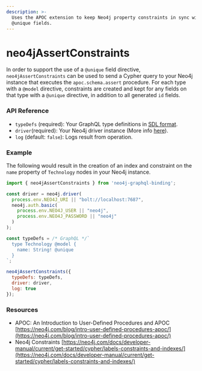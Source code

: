 ```yaml
---
description: >-
  Uses the APOC extension to keep Neo4j property constraints in sync with
  @unique fields.
---
```


# neo4jAssertConstraints

In order to support the use of a `@unique` field directive, `neo4jAssertConstraints` can be used to send a Cypher query to your Neo4j instance that executes the  `apoc.schema.assert` procedure. For each type with a `@model` directive, constraints are created and kept for any fields on that type with a `@unique` directive, in addition to all generated `id` fields.

### API Reference

* `typeDefs` \(required\): Your GraphQL type definitions in [SDL format](https://www.prisma.io/blog/graphql-sdl-schema-definition-language-6755bcb9ce51/). 
* `driver`\(required\): Your Neo4j driver instance \(More info [here](https://www.npmjs.com/package/neo4j-driver)\). 
* `log` \(default: `false`\): Logs result from operation.

### Example

The following would result in the creation of an index and constraint on the `name` property of `Technology` nodes in your Neo4j instance.

```javascript
import { neo4jAssertConstraints } from 'neo4j-graphql-binding';

const driver = neo4j.driver(
  process.env.NEO4J_URI || "bolt://localhost:7687",
  neo4j.auth.basic(
    process.env.NEO4J_USER || "neo4j",
    process.env.NEO4J_PASSWORD || "neo4j"
  )
);

const typeDefs = /* GraphQL */`
  type Technology @model {
    name: String! @unique
  }
`;

neo4jAssertConstraints({
  typeDefs: typeDefs,
  driver: driver,
  log: true
});
```

### Resources

* APOC: An Introduction to User-Defined Procedures and APOC [https://neo4j.com/blog/intro-user-defined-procedures-apoc/](https://neo4j.com/blog/intro-user-defined-procedures-apoc/) 
* Neo4j Constraints [https://neo4j.com/docs/developer-manual/current/get-started/cypher/labels-constraints-and-indexes/](https://neo4j.com/docs/developer-manual/current/get-started/cypher/labels-constraints-and-indexes/)

